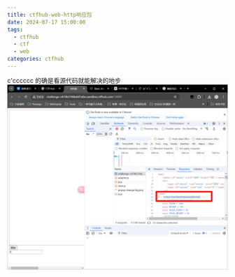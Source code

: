 ```yaml
---
title: ctfhub-web-http响应包
date: 2024-07-17 15:00:00
tags:
  - ctfhub
  - ctf
  - web
categories: ctfhub
---
```

c'cccccc
的确是看源代码就能解决的地步
![image.png](https://raw.githubusercontent.com/MarchPhantasia/pic/main/hexoblog/20240717150206.png)


